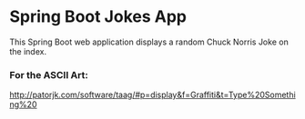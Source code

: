 # Spring Boot Jokes App
This Spring Boot web application displays a random Chuck Norris Joke on the index. 

### For the ASCII Art:
http://patorjk.com/software/taag/#p=display&f=Graffiti&t=Type%20Something%20